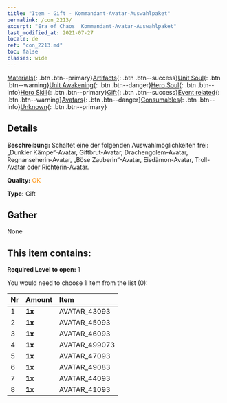 ```yaml
---
title: "Item - Gift - Kommandant-Avatar-Auswahlpaket"
permalink: /con_2213/
excerpt: "Era of Chaos  Kommandant-Avatar-Auswahlpaket"
last_modified_at: 2021-07-27
locale: de
ref: "con_2213.md"
toc: false
classes: wide
---
```

 [Materials](/ItemsDE/){: .btn .btn--primary}[Artifacts](/ItemsDE/Artifacts/){: .btn .btn--success}[Unit Soul](/ItemsDE/UnitSoul/){: .btn .btn--warning}[Unit Awakening](/ItemsDE/UnitAwakening/){: .btn .btn--danger}[Hero Soul](/ItemsDE/HeroSoul/){: .btn .btn--info}[Hero Skill](/ItemsDE/HeroSkill/){: .btn .btn--primary}[Gift](/ItemsDE/Gift/){: .btn .btn--success}[Event related](/ItemsDE/Events/){: .btn .btn--warning}[Avatars](/ItemsDE/Avatars/){: .btn .btn--danger}[Consumables](/ItemsDE/Consumables/){: .btn .btn--info}[Unknown](/ItemsDE/Unknown/){: .btn .btn--primary}

## Details
 **Beschreibung:** Schaltet eine der folgenden Auswahlmöglichkeiten frei: „Dunkler Kämpe“-Avatar, Giftbrut-Avatar, Drachengolem-Avatar, Regnanseherin-Avatar, „Böse Zauberin“-Avatar, Eisdämon-Avatar, Troll-Avatar oder Richterin-Avatar.

 **Quality:** <span style="color: #FF8C00">OK</span>

 **Type:** Gift

## Gather

  None

## This item contains:

 **Required Level to open:** 1

 You would need to choose 1 item from the list (0):

  | Nr | Amount |     Item    |
  |:---|:-------|:------------|
  | 1 |  **1x** | AVATAR_43093 |  | 
  | 2 |  **1x** | AVATAR_45093 |  | 
  | 3 |  **1x** | AVATAR_46093 |  | 
  | 4 |  **1x** | AVATAR_499073 |  | 
  | 5 |  **1x** | AVATAR_47093 |  | 
  | 6 |  **1x** | AVATAR_49083 |  | 
  | 7 |  **1x** | AVATAR_44093 |  | 
  | 8 |  **1x** | AVATAR_41093 |  | 
